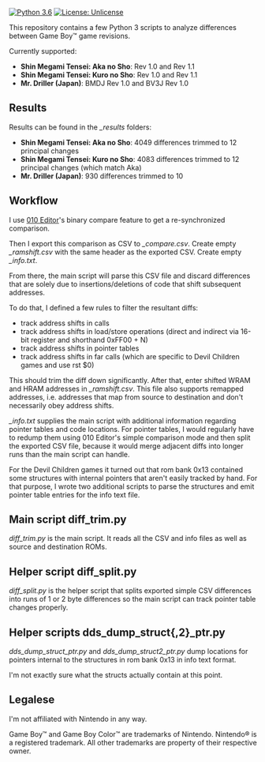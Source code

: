 [![Python 3.6](https://img.shields.io/badge/python-3.6-blue.svg)](https://www.python.org/downloads/release/python-360/)
[![License: Unlicense](https://img.shields.io/badge/license-Unlicense-blue.svg)](http://unlicense.org/)

This repository contains a few Python 3 scripts to analyze 
differences between Game Boy™ game revisions.

Currently supported:
- **Shin Megami Tensei: Aka no Sho**: Rev 1.0 and Rev 1.1
- **Shin Megami Tensei: Kuro no Sho**: Rev 1.0 and Rev 1.1
- **Mr. Driller (Japan)**: BMDJ Rev 1.0 and BV3J Rev 1.0

## Results

Results can be found in the *<game>_results* folders:
- **Shin Megami Tensei: Aka no Sho**: 4049 differences trimmed to 12 principal changes
- **Shin Megami Tensei: Kuro no Sho**: 4083 differences trimmed to 12 principal changes (which match Aka)
- **Mr. Driller (Japan)**: 930 differences trimmed to 10

## Workflow

I use [010 Editor](https://www.sweetscape.com/010editor/)'s
binary compare feature to get a re-synchronized comparison.

Then I export this comparison as CSV to *<game>_compare.csv*.
Create empty *<game>_ramshift.csv* with the same header as the exported CSV.
Create empty *<game><version>_info.txt*.

From there, the main script will parse this CSV file and discard
differences that are solely due to insertions/deletions of code
that shift subsequent addresses.

To do that, I defined a few rules to filter the resultant diffs:

- track address shifts in calls
- track address shifts in load/store operations (direct and indirect via 16-bit register and shorthand 0xFF00 + N)
- track address shifts in pointer tables
- track address shifts in far calls (which are specific to Devil Children games and use rst $0)

This should trim the diff down significantly. After that, enter
shifted WRAM and HRAM addresses in *<game>_ramshift.csv*.
This file also supports remapped addresses, i.e. addresses that map from
source to destination and don't necessarily obey address shifts.

*<game><version>_info.txt* supplies the main script
with additional information regarding pointer tables and code locations.
For pointer tables, I would regularly have to redump them using
010 Editor's simple comparison mode and then split the exported CSV file,
because it would merge adjacent diffs into longer runs than the main
script can handle.

For the Devil Children games it turned out that rom bank 0x13 contained
some structures with internal pointers that aren't easily tracked by hand.
For that purpose, I wrote two additional scripts to parse
the structures and emit pointer table entries for the info text file.

## Main script diff_trim.py

*diff_trim.py* is the main script. It reads all the CSV and info
files as well as source and destination ROMs.

## Helper script diff_split.py

*diff_split.py* is the helper script that splits exported simple CSV
differences into runs of 1 or 2 byte differences so the main script can
track pointer table changes properly.

## Helper scripts dds_dump_struct{,2}_ptr.py

*dds_dump_struct_ptr.py* and *dds_dump_struct2_ptr.py* dump locations for
pointers internal to the structures in rom bank 0x13 in info text format.

I'm not exactly sure what the structs actually contain at this point.

## Legalese

I'm not affiliated with Nintendo in any way.

Game Boy™ and Game Boy Color™ are trademarks of Nintendo. Nintendo® is a registered trademark.
All other trademarks are property of their respective owner.
